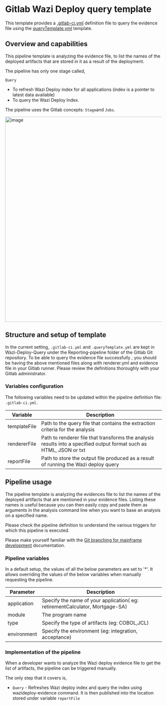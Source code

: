 # Gitlab Wazi Deploy query template
This template provides a [.gitlab-ci.yml](.gitlab-ci.yml) definition file to query the evidence file using the [queryTemplate.yml](queryTemplate.yml) template.

## Overview and capabilities
This pipeline template is analyzing the evidence file, to list the names of the deployed artifacts that are stored in it as a result of the deployment. 


The pipeline has only one stage called,

`Query`
   * To refresh Wazi Deploy index for all applications (index is a pointer to latest data available)
   * To query the Wazi Deploy Index. 

The pipeline uses the Gitlab concepts: `Stage`and `Jobs`.

<img width="658" alt="image" src="https://github.com/user-attachments/assets/dead3fd1-3bf1-41e6-9c0a-394b5fc6c743" />


## Structure and setup of template

In the current setting, `.gitlab-ci.yml` and `.queryTemplate.yml` are kept in Wazi-Deploy-Query under the Reporting-pipeline folder of the Gitlab Git repository. 
To be able to query the evidence file successfully , you should be having the above mentioned files along with renderer.yml and evidence file in your Gitlab runner. Please review the definitions thoroughly with your Gitlab administrator.


### Variables configuration

The following variables need to be updated within the pipeline definition file: `.gitlab-ci.yml`.

Variable | Description
--- | ---
templateFile |  Path to the query file that contains the extraction criteria for the analysis
rendererFile | Path to renderer file that transforms the analysis results into a specified output format such as HTML, JSON or txt 
reportFile | Path to store the output file produced as a result of running the Wazi deploy query


## Pipeline usage

The pipeline template is analyzing the evidences file to list the names of the deployed artifacts that are mentioned in your evidence files. Listing these names is useful because you can then easily copy and paste them as arguments in the analysis command line when you want to base an analysis on a specified name.


Please check the pipeline definition to understand the various triggers for which this pipeline is executed.

Please make yourself familiar with the [Git branching for mainframe development](https://ibm.github.io/z-devops-acceleration-program/docs/git-branching-model-for-mainframe-dev/#characteristics-of-mainline-based-development-with-feature-branches) documentation.

### Pipeline variables

In a default setup, the values of all the below parameters are set to '*'. It allows overriding the values of the below variables when manually requesting the pipeline. 

Parameter | Description
--- | ---
application | Specify the name of your application( eg: retirementCalculator, Mortgage-SA)
module | The program name
type | Specify the type of artifacts (eg: COBOL,JCL)
environment | Specify the environment (eg: integration, acceptance)


### Implementation of the pipeline

When a developer wants to analyze the Wazi deploy evidence file to get the list of artifacts, the pipeline can be triggered manually.

The only step that it covers is, 

* `Query` - Refreshes Wazi deploy index and query the index using wazideploy-evidence command. It is then published into the location stored under variable `reportFile`
